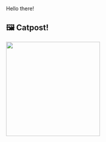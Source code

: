 Hello there!



## 🖼️ Catpost!

<sub>
    <img src="https://cdn2.thecatapi.com/images/acv.jpg" height="256">
</sub>

